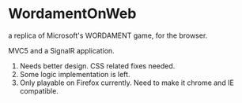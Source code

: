 WordamentOnWeb
==============

a replica of Microsoft's WORDAMENT game, for the browser.

MVC5 and a SignalR application.


1. Needs better design. CSS related fixes needed.
2. Some logic implementation is left.
3. Only playable on Firefox currently. Need to make it chrome and IE compatible.